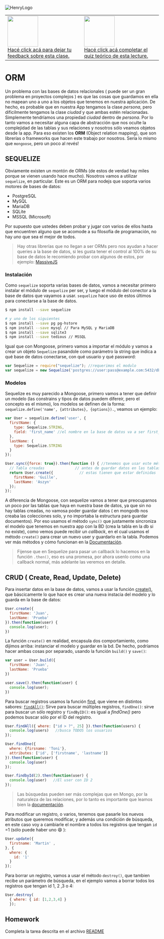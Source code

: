 ![HenryLogo](https://d31uz8lwfmyn8g.cloudfront.net/Assets/logo-henry-white-lg.png)

<table class="hide" width="100%" style='table-layout:fixed;'>
  <tr>
	  <td>
	  	<a href="https://airtable.com/shrOlYwXwdTEsT4Cq?prefill_clase=03-sequelize">
			<img src="https://static.thenounproject.com/png/204643-200.png" width="100"/>
			<br>
			Hacé click acá para dejar tu feedback sobre esta clase.
	  	</a>
	  </td>
              <td>
      <a href="https://quiz.soyhenry.com/evaluation/new/607879524397ea47a1a8cf87">
        <img src="https://upload.wikimedia.org/wikipedia/commons/thumb/1/1f/HSQuiz.svg/768px-HSQuiz.svg.png" width="100" height="100"/>
        <br>
        Hacé click acá completar el quiz teórico de esta lecture.
      </a>
   </td>
  </tr>
</table>

# ORM

Un problema con las bases de datos relacionales ( puede ser un gran problema en proyectos complejos ) es que las cosas que guardamos en ella no mapean uno a uno a los objetos que tenemos en nuestra aplicación. De hecho, es probable que en nuestra App tengamos la clase _persona_, pero dificilmente tengamos la clase _ciudad_ y que ambas estén relacionadas. Simplemente tendríamos una propiedad _ciudad_ dentro de _persona_.
Por lo tanto vamos a necesitar alguna capa de abstracción que nos oculte la complejidad de las tablas y sus relaciones y nosotros sólo veamos objetos desde la app. Para eso existen los __ORM__ (Object relation mapping), que son librerías o frameworks que hacen este trabajo por nosotros. Sería lo mismo que `mongoose`, pero un poco al revés!

## SEQUELIZE

Obviamente existen un montón de ORMs (de estos de verdad hay miles porque se vienen usando hace mucho). Nosotros vamos a utilizar `sequelize`, en particular. Este es un ORM para nodejs que soporta varios motores de bases de datos:

* PostgreSQL
* MySQL
* MariaDB
* SQLite
* MSSQL (Microsoft)

Por supuesto que ustedes deben probar y jugar con varios de ellos hasta que encuentren alguno que se acomode a su filosofía de programación, no hay _uno_ que sea el mejor de todos.

> Hay otras librerías que no llegan a ser ORMs pero nos ayudan a hacer queries a la base de datos, si les gusta tener el control al 100% de su base de datos le recomiendo probar con algunos de estos, por ejemplo: [MassiveJS](https://github.com/robconery/massive-js)

### Instalación

Como `sequelize` soporta varias bases de datos, vamos a necesitar primero instalar el módulo de `sequelize` per ser, y luego el módulo del conector a la base de datos que vayamos a usar. `sequelize` hace uso de estos últimos para conectarse a la base de datos.

```bash
$ npm install --save sequelize

# y uno de los siguientes
$ npm install --save pg pg-hstore
$ npm install --save mysql // Para MySQL y MariaDB
$ npm install --save sqlite3
$ npm install --save tedious // MSSQL
```

Igual que con Mongoose, primero vamos a importar el módulo y vamos a crear un objeto `Sequelize` pasandole como parámetro la string que indica a qué base de datos conectarse, con qué usuario y qué password:

```javascript
var Sequelize = require("sequelize"); //requerimos el modulo
var sequelize = new Sequelize('postgres://user:pass@example.com:5432/dbname');
```

### Modelos

Sequelize es muy parecido a Mongoose, primero vamos a tener que definir un modelo (las constrains y tipos de datos puedem difereir, pero el concepto es el mismo), los modelos se definen de la forma: `sequelize.define('name', {attributes}, {options}).`, veamos un ejemplo:

```javascript
var User = sequelize.define('user', {
  firstName: {
    type: Sequelize.STRING,
    field: 'first_name' //el nombre en la base de datos va a ser first_name
  },
  lastName: {
    type: Sequelize.STRING
  }
});

User.sync({force: true}).then(function () { //tenemos que usar este método porque 
  // Tabla creadas              // antes de guardar datos en las tablas
  return User.create({            // estas tienen que estar definidas
    firstName: 'Guille',
    lastName: 'Aszyn'
  });
});
```

A diferencia de Mongoose, con sequelize vamos a tener que preocuparnos un poco por las tablas que haya en nuestra base de datos, ya que sin no hay tablas creadas, no vamosa poder guardar datos ( en mongodb nos creaba las colecciones solo, y no importaba la estructura para guardar documentos). Por eso usamos el método `sync()` que justamente sincroniza el modelo que tenemos en nuestra app con la BD (crea la tabla en la db si no existe), como vemos puede recibir un _callback_, en el cual usamos el método `create()` para crear un nuevo user y guardarlo en la tabla. Podemos ver más métodos y cómo funcionan en la [Documentación](http://sequelize.readthedocs.io/en/latest/api/model/).

> Fijense que en Sequelize para pasar un callback lo hacemos en la función `.then()`, eso es una promesa, por ahora usenlo como una callback normal, más adelante las veremos en detalle.

## CRUD ( Create, Read, Update, Delete)

Para insertar datos en la base de datos, vamos a usar la función [create()](http://sequelize.readthedocs.io/en/latest/api/model/#createvalues-options-promiseinstance), que báscicamente lo que hace es crear una nueva instacia del modelo y lo guarda en la base de datos:

```javascript
User.create({
  firstName: 'Juan',
  lastName: 'Prueba'
}).then(function(user) {
  console.log(user);
})
```

La función `create()` en realidad, encapsula dos comportamiento, como dijimos arriba: instanciar el modelo  y guardar en la bd. De hecho, podríamos hacer ambas cosas por separado, usando la función `build()` y `save()`:

```javascript
var user = User.build({
  firstName: 'Juan',
  lastName: 'Prueba'
})

user.save().then(function(user) {
  console.log(user);
})
```

Para buscar registros usamos la función [find](http://sequelize.readthedocs.io/en/latest/api/model/#findalloptions-promisearrayinstance), que viene en distintos sabores: [`findAll()`](http://sequelize.readthedocs.io/en/latest/docs/models-usage/#findall-search-for-multiple-elements-in-the-database): Sirve para buscar múltiples registros, `findOne()`: sirve para buscar un sólo registro y `findByID()`: es igual a _findOne()_ pero podemos buscar sólo por el ID del registro.

```js
User.findAll({ where: ["id > ?", 25] }).then(function(users) {
  console.log(users)   //busca TODOS los usuarios
});

User.findOne({
  where: {firsname: 'Toni'},
  attributes: ['id', ['firstname', 'lastname']]
}).then(function(user) {
  console.log(user)
});

User.findbyId(2).then(function(user) {
  console.log(user)   //El user con ID 2
});
```

> Las búsquedas pueden ser más complejas que en Mongo, por la naturaleza de las relaciones, por lo tanto es importante que leamos bien la [documentación](http://sequelize.readthedocs.io/en/latest/docs/models-usage/#data-retrieval-finders).

Para modificar un registro, o varios, tenemos que pasarle los nuevos atributos que queremos modificar, y además una condición de búsqueda, en este caso voy a cambiarle el nombre a todos los registros que tengan `id` =1 (sólo puede haber uno :smile: ):

```javascript
User.update({
  firstname: 'Martin' ,
}, {
  where: {
    id: '1'
  }
});
```

Para borrar un registro, vamos a usar el método `destroy()`, que tambien recibe un parámetro de búsqueda, en el ejemplo vamos a borrar todos los registros que tengan id 1, 2 ,3 o 4:

```javascript
User.destroy(
  { where: { id: [1,2,3,4] }
  });
```

## Homework

Completa la tarea descrita en el archivo [README](https://github.com/soyHenry/FT-M4/tree/master/03-sequelize/homework)
